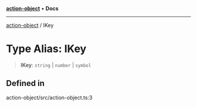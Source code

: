 [**action-object**](../README.md) • **Docs**

***

[action-object](../globals.md) / IKey

# Type Alias: IKey

> **IKey**: `string` \| `number` \| `symbol`

## Defined in

action-object/src/action-object.ts:3
